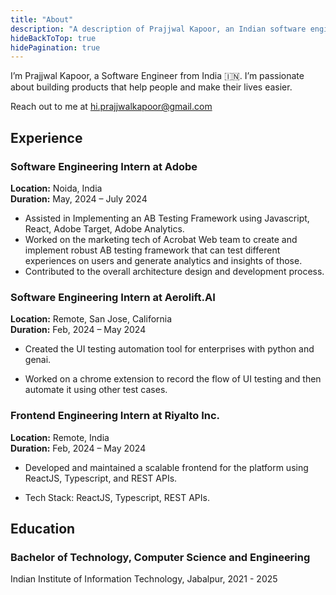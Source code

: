 ```yaml
---
title: "About"
description: "A description of Prajjwal Kapoor, an Indian software engineer."
hideBackToTop: true
hidePagination: true
---
```


I’m Prajjwal Kapoor, a Software Engineer from India 🇮🇳. I’m passionate about building products that help people and make their lives easier.

Reach out to me at hi.prajjwalkapoor@gmail.com

## Experience

### Software Engineering Intern at Adobe

**Location:** Noida, India  
**Duration:** May, 2024 – July 2024

- Assisted in Implementing an AB Testing Framework using Javascript, React, Adobe Target, Adobe Analytics.
- Worked on the marketing tech of Acrobat Web team to create and implement robust AB testing framework that can test
  different experiences on users and generate analytics and insights of those.
- Contributed to the overall architecture design and development process.

### Software Engineering Intern at Aerolift.AI

**Location:** Remote, San Jose, California  
**Duration:** Feb, 2024 – May 2024

- Created the UI testing automation tool for enterprises with python and genai.

- Worked on a chrome extension to record the flow of UI testing and then automate it using other test cases.

### Frontend Engineering Intern at Riyalto Inc.

**Location:** Remote, India  
**Duration:** Feb, 2024 – May 2024

- Developed and maintained a scalable frontend for the platform using ReactJS, Typescript, and REST APIs.

- Tech Stack: ReactJS, Typescript, REST APIs.

## Education

### Bachelor of Technology, Computer Science and Engineering

Indian Institute of Information Technology, Jabalpur, 2021 - 2025
